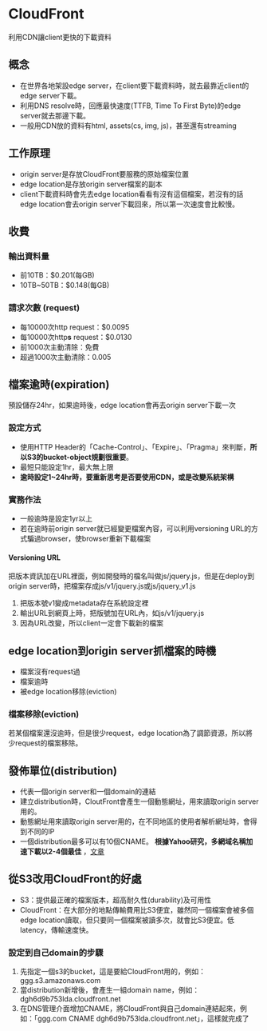 # CloudFront
利用CDN讓client更快的下載資料

## 概念
* 在世界各地架設edge server，在client要下載資料時，就去最靠近client的edge server下載。
* 利用DNS resolve時，回應最快速度(TTFB, Time To First Byte)的edge server就去那邊下載。
* 一般用CDN放的資料有html, assets(cs, img, js)，甚至還有streaming

## 工作原理
* origin server是存放CloudFront要服務的原始檔案位置
* edge location是存放origin server檔案的副本
* client下載資料時會先去edge location看看有沒有這個檔案，若沒有的話edge location會去origin server下載回來，所以第一次速度會比較慢。

## 收費

### 輸出資料量
* 前10TB：$0.201(每GB)
* 10TB~50TB：$0.148(每GB)

### 請求次數 (request)
* 每10000次http request：$0.0095
* 每10000次http**s** request：$0.0130
* 前1000次主動清除：免費
* 超過1000次主動清除：0.005

## 檔案逾時(expiration)
預設儲存24hr，如果逾時後，edge location會再去origin server下載一次

### 設定方式
* 使用HTTP Header的「Cache-Control」、「Expire」、「Pragma」來判斷，**所以S3的bucket-object規劃很重要**。
* 最短只能設定1hr，最大無上限
* **逾時設定1~24hr時，要重新思考是否要使用CDN，或是改變系統架構**

### 實務作法
* 一般逾時是設定1yr以上
* 若在逾時前origin server就已經變更檔案內容，可以利用versioning URL的方式騙過browser，使browser重新下載檔案

#### Versioning URL
把版本資訊加在URL裡面，例如開發時的檔名叫做js/jquery.js，但是在deploy到origin server時，把檔案存成js/v1/jquery.js或js/jquery_v1.js

1. 把版本號v1變成metadata存在系統設定裡
2. 輸出URL到網頁上時，把版號加在URL內，如js/v1/jquery.js
3. 因為URL改變，所以client一定會下載新的檔案

## edge location到origin server抓檔案的時機
* 檔案沒有request過
* 檔案逾時
* 被edge location移除(eviction)

### 檔案移除(eviction)
若某個檔案還沒逾時，但是很少request，edge location為了調節資源，所以將少request的檔案移除。

## 發佈單位(distribution)
* 代表一個origin server和一個domain的連結
* 建立distribution時，CloutFront會產生一個動態網址，用來讀取origin server用的。
* 動態網址用來讀取origin server用的，在不同地區的使用者解析網址時，會得到不同的IP
* 一個distribution最多可以有10個CNAME。 **根據Yahoo研究，多網域名稱加速下載以2-4個最佳** ，[文章](http://www.yuiblog.com/blog/2007/04/11/performance-research-part-4/)

## 從S3改用CloudFront的好處
* S3：提供最正確的檔案版本，超高耐久性(durability)及可用性
* CloudFront：在大部分的地點傳輸費用比S3便宜，雖然同一個檔案會被多個edge location讀取，但只要同一個檔案被讀多次，就會比S3便宜。低latency，傳輸速度快。

### 設定到自己domain的步驟
1. 先指定一個s3的bucket，這是要給CloudFront用的，例如：ggg.s3.amazonaws.com
2. 當distribution新增後，會產生一組domain name，例如：dgh6d9b753lda.cloudfront.net
3. 在DNS管理介面增加CNAME，將CloudFront與自己domain連結起來，例如：「ggg.com CNAME dgh6d9b753lda.cloudfront.net」，這樣就完成了
